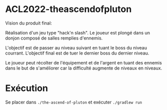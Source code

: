 # ACL2022-theascendofpluton

Vision du produit final:

Réalisation d'un jeu type "hack'n slash". Le joueur est plongé dans un donjon composé de salles remplies d'ennemis.

L'objectif est de passer au niveau suivant en tuant le boss du niveau courrant.
L'objectif final est de tuer le dernier boss du dernier niveau.

Le joueur peut récolter de l'équipement et de l'argent en tuant des ennemis dans le but de s'améliorer car la difficulté augmente de niveaux en niveaux.

# Exécution

Se placer dans `./the-ascend-of-pluton` et exécuter `./gradlew run`
